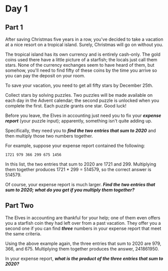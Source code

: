 # Day 1

## Part 1

After saving Christmas five years in a row, you've decided to take a vacation at
a nice resort on a tropical island. Surely, Christmas will go on without you.

The tropical island has its own currency and is entirely cash-only. The gold
coins used there have a little picture of a starfish; the locals just call them
stars. None of the currency exchanges seem to have heard of them, but somehow,
you'll need to find fifty of these coins by the time you arrive so you can pay
the deposit on your room.

To save your vacation, you need to get all fifty stars by December 25th.

Collect stars by solving puzzles. Two puzzles will be made available on each day
in the Advent calendar; the second puzzle is unlocked when you complete the
first. Each puzzle grants one star. Good luck!

Before you leave, the Elves in accounting just need you to fix your ***expense
report*** (your puzzle input); apparently, something isn't quite adding up.

Specifically, they need you to ***find the two entries that sum to 2020*** and
then multiply those two numbers together.

For example, suppose your expense report contained the following:

    1721 979 366 299 675 1456

In this list, the two entries that sum to 2020 are 1721 and 299. Multiplying
them together produces 1721 * 299 = 514579, so the correct answer is 514579.

Of course, your expense report is much larger. ***Find the two entries that sum
to 2020; what do you get if you multiply them together?***

## Part Two

The Elves in accounting are thankful for your help; one of them even offers you
a starfish coin they had left over from a past vacation. They offer you a second
one if you can find ***three*** numbers in your expense report that meet the
same criteria.

Using the above example again, the three entries that sum to 2020 are 979, 366,
and 675. Multiplying them together produces the answer, 241861950.

In your expense report, ***what is the product of the three entries that sum to
2020?***
